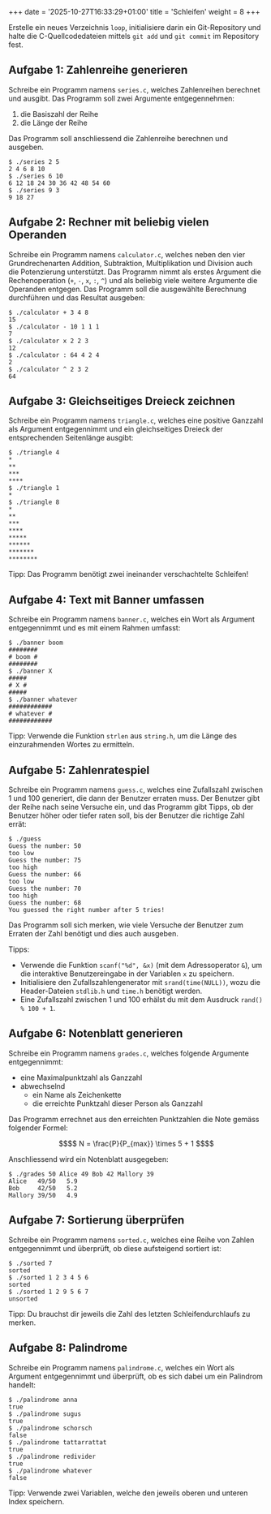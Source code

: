 +++
date = '2025-10-27T16:33:29+01:00'
title = 'Schleifen'
weight = 8
+++

Erstelle ein neues Verzeichnis `loop`, initialisiere darin ein Git-Repository und halte die C-Quellcodedateien mittels `git add` und `git commit` im Repository fest.

## Aufgabe 1: Zahlenreihe generieren

Schreibe ein Programm namens `series.c`, welches Zahlenreihen berechnet und ausgibt. Das Programm soll zwei Argumente entgegennehmen:

1. die Basiszahl der Reihe
2. die Länge der Reihe

Das Programm soll anschliessend die Zahlenreihe berechnen und ausgeben.

```plain
$ ./series 2 5
2 4 6 8 10
$ ./series 6 10
6 12 18 24 30 36 42 48 54 60
$ ./series 9 3
9 18 27
```

## Aufgabe 2: Rechner mit beliebig vielen Operanden

Schreibe ein Programm namens `calculator.c`, welches neben den vier Grundrechenarten Addition, Subtraktion, Multiplikation und Division auch die Potenzierung unterstützt. Das Programm nimmt als erstes Argument die Rechenoperation (`+`, `-`, `x`, `:`, `^`) und als beliebig viele weitere Argumente die Operanden entgegen. Das Programm soll die ausgewählte Berechnung durchführen und das Resultat ausgeben:

```plain
$ ./calculator + 3 4 8
15
$ ./calculator - 10 1 1 1
7
$ ./calculator x 2 2 3
12
$ ./calculator : 64 4 2 4
2
$ ./calculator ^ 2 3 2
64
```

## Aufgabe 3: Gleichseitiges Dreieck zeichnen

Schreibe ein Programm namens `triangle.c`, welches eine positive Ganzzahl als Argument entgegennimmt und ein gleichseitiges Dreieck der entsprechenden Seitenlänge ausgibt:

```plain
$ ./triangle 4
*
**
***
****
$ ./triangle 1
*
$ ./triangle 8
*
**
***
****
*****
******
*******
********
```

Tipp: Das Programm benötigt zwei ineinander verschachtelte Schleifen!

## Aufgabe 4: Text mit Banner umfassen

Schreibe ein Programm namens `banner.c`, welches ein Wort als Argument entgegennimmt und es mit einem Rahmen umfasst:

```plain
$ ./banner boom
########
# boom #
########
$ ./banner X
#####
# X #
#####
$ ./banner whatever
############
# whatever #
############
```

Tipp: Verwende die Funktion `strlen` aus `string.h`, um die Länge des einzurahmenden Wortes zu ermitteln.

## Aufgabe 5: Zahlenratespiel

Schreibe ein Programm namens `guess.c`, welches eine Zufallszahl zwischen 1 und 100 generiert, die dann der Benutzer erraten muss. Der Benutzer gibt der Reihe nach seine Versuche ein, und das Programm gibt Tipps, ob der Benutzer höher oder tiefer raten soll, bis der Benutzer die richtige Zahl errät:

```plain
$ ./guess
Guess the number: 50
too low
Guess the number: 75
too high
Guess the number: 66
too low
Guess the number: 70
too high
Guess the number: 68
You guessed the right number after 5 tries!
```

Das Programm soll sich merken, wie viele Versuche der Benutzer zum Erraten der Zahl benötigt und dies auch ausgeben.

Tipps:

- Verwende die Funktion `scanf("%d", &x)` (mit dem Adressoperator `&`), um die interaktive Benutzereingabe in der Variablen `x` zu speichern.
- Initialisiere den Zufallszahlengenerator mit `srand(time(NULL))`, wozu die Header-Dateien `stdlib.h` und `time.h` benötigt werden.
- Eine Zufallszahl zwischen 1 und 100 erhälst du mit dem Ausdruck `rand() % 100 + 1`.

## Aufgabe 6: Notenblatt generieren

Schreibe ein Programm namens `grades.c`, welches folgende Argumente entgegennimmt:

- eine Maximalpunktzahl als Ganzzahl
- abwechselnd
    - ein Name als Zeichenkette
    - die erreichte Punktzahl dieser Person als Ganzzahl

Das Programm errechnet aus den erreichten Punktzahlen die Note gemäss folgender Formel:

```math
$$ N = \frac{P}{P_{max}} \times 5 + 1 $$
```

Anschliessend wird ein Notenblatt ausgegeben:

```plain
$ ./grades 50 Alice 49 Bob 42 Mallory 39
Alice   49/50   5.9
Bob     42/50   5.2
Mallory 39/50   4.9
```

## Aufgabe 7: Sortierung überprüfen

Schreibe ein Programm namens `sorted.c`, welches eine Reihe von Zahlen entgegennimmt und überprüft, ob diese aufsteigend sortiert ist:

```plain
$ ./sorted 7
sorted
$ ./sorted 1 2 3 4 5 6
sorted
$ ./sorted 1 2 9 5 6 7
unsorted
```

Tipp: Du brauchst dir jeweils die Zahl des letzten Schleifendurchlaufs zu merken.

## Aufgabe 8: Palindrome

Schreibe ein Programm namens `palindrome.c`, welches ein Wort als Argument entgegennimmt und überprüft, ob es sich dabei um ein Palindrom handelt:

```plain
$ ./palindrome anna
true
$ ./palindrome sugus
true
$ ./palindrome schorsch
false
$ ./palindrome tattarrattat
true
$ ./palindrome redivider
true
$ ./palindrome whatever
false
```

Tipp: Verwende zwei Variablen, welche den jeweils oberen und unteren Index speichern.